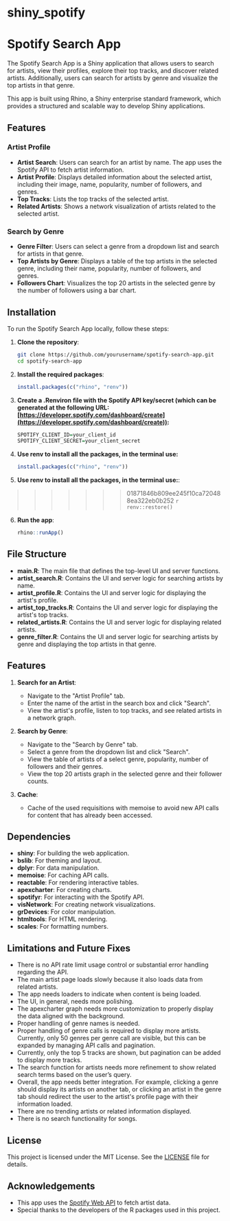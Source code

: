 
# shiny_spotify

# Spotify Search App

The Spotify Search App is a Shiny application that allows users to search for artists, view their profiles, explore their top tracks, and discover related artists. Additionally, users can search for artists by genre and visualize the top artists in that genre.

This app is built using Rhino, a Shiny enterprise standard framework, which provides a structured and scalable way to develop Shiny applications.

## Features

### Artist Profile

- **Artist Search**: Users can search for an artist by name. The app uses the Spotify API to fetch artist information.
- **Artist Profile**: Displays detailed information about the selected artist, including their image, name, popularity, number of followers, and genres.
- **Top Tracks**: Lists the top tracks of the selected artist.
- **Related Artists**: Shows a network visualization of artists related to the selected artist.

### Search by Genre

- **Genre Filter**: Users can select a genre from a dropdown list and search for artists in that genre.
- **Top Artists by Genre**: Displays a table of the top artists in the selected genre, including their name, popularity, number of followers, and genres.
- **Followers Chart**: Visualizes the top 20 artists in the selected genre by the number of followers using a bar chart.

## Installation

To run the Spotify Search App locally, follow these steps:

1. **Clone the repository**:
    ```sh
    git clone https://github.com/yourusername/spotify-search-app.git
    cd spotify-search-app
    ```

2. **Install the required packages**:
    ```r
    install.packages(c("rhino", "renv"))
    ```

3. **Create a .Renviron file with the Spotify API key/secret (which can be generated at the following URL: [https://developer.spotify.com/dashboard/create](https://developer.spotify.com/dashboard/create)):**
    ```r
    SPOTIFY_CLIENT_ID=your_client_id
    SPOTIFY_CLIENT_SECRET=your_client_secret
    ```

4. **Use renv to install all the packages, in the terminal use:**
    ```r
    install.packages(c("rhino", "renv"))
    ```

5. **Use renv to install all the packages, in the terminal use:**:
>>>>>>> 01871846b809ee245f10ca720488ea322eb0b252
    ```r
    renv::restore()
    ```

6. **Run the app**:
    ```r
    rhino::runApp()
    ```

## File Structure

- **main.R**: The main file that defines the top-level UI and server functions.
- **artist_search.R**: Contains the UI and server logic for searching artists by name.
- **artist_profile.R**: Contains the UI and server logic for displaying the artist's profile.
- **artist_top_tracks.R**: Contains the UI and server logic for displaying the artist's top tracks.
- **related_artists.R**: Contains the UI and server logic for displaying related artists.
- **genre_filter.R**: Contains the UI and server logic for searching artists by genre and displaying the top artists in that genre.

## Features

1. **Search for an Artist**:
    - Navigate to the "Artist Profile" tab.
    - Enter the name of the artist in the search box and click "Search".
    - View the artist's profile, listen to top tracks, and see related artists in a network graph.

2. **Search by Genre**:
    - Navigate to the "Search by Genre" tab.
    - Select a genre from the dropdown list and click "Search".
    - View the table of artists of a select genre, popularity, number of followers and their genres.
    - View the top 20 artists graph in the selected genre and their follower counts.

3. **Cache**:
    - Cache of the used requisitions with memoise to avoid new API calls for content that has already been accessed.


## Dependencies

- **shiny**: For building the web application.
- **bslib**: For theming and layout.
- **dplyr**: For data manipulation.
- **memoise**: For caching API calls.
- **reactable**: For rendering interactive tables.
- **apexcharter**: For creating charts.
- **spotifyr**: For interacting with the Spotify API.
- **visNetwork**: For creating network visualizations.
- **grDevices**: For color manipulation.
- **htmltools**: For HTML rendering.
- **scales**: For formatting numbers.


## Limitations and Future Fixes

- There is no API rate limit usage control or substantial error handling regarding the API.
- The main artist page loads slowly because it also loads data from related artists.
- The app needs loaders to indicate when content is being loaded.
- The UI, in general, needs more polishing.
- The apexcharter graph needs more customization to properly display the data aligned with the background.
- Proper handling of genre names is needed.
- Proper handling of genre calls is required to display more artists. Currently, only 50 genres per genre call are visible,  but this can be expanded by managing API calls and pagination.
- Currently, only the top 5 tracks are shown, but pagination can be added to display more tracks.
- The search function for artists needs more refinement to show related search terms based on the user’s query.
- Overall, the app needs better integration. For example, clicking a genre should display its artists on another tab, or    clicking an artist in the genre tab should redirect the user to the artist's profile page with their information loaded.
- There are no trending artists or related information displayed.
- There is no search functionality for songs.

## License

This project is licensed under the MIT License. See the [LICENSE](LICENSE) file for details.

## Acknowledgements

- This app uses the [Spotify Web API](https://developer.spotify.com/documentation/web-api/) to fetch artist data.
- Special thanks to the developers of the R packages used in this project.
